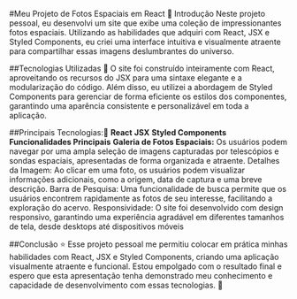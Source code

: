 #Meu Projeto de Fotos Espaciais em React 🚀
Introdução
Neste projeto pessoal, eu desenvolvi um site que exibe uma coleção de impressionantes fotos espaciais. Utilizando as habilidades que adquiri com React, JSX e Styled Components, eu criei uma interface intuitiva e visualmente atraente para compartilhar essas imagens deslumbrantes do universo.

##Tecnologias Utilizadas :sparkler:
O site foi construído inteiramente com React, aproveitando os recursos do JSX para uma sintaxe elegante e a modularização do código. Além disso, eu utilizei a abordagem de Styled Components para gerenciar de forma eficiente os estilos dos componentes, garantindo uma aparência consistente e personalizável em toda a aplicação.

##Principais Tecnologias::dizzy:
**React**
**JSX**
**Styled Components**
**Funcionalidades Principais**
**Galeria de Fotos Espaciais:** Os usuários podem navegar por uma ampla seleção de imagens capturadas por telescópios e sondas espaciais, apresentadas de forma organizada e atraente.
Detalhes da Imagem: Ao clicar em uma foto, os usuários podem visualizar informações adicionais, como a origem, data de captura e uma breve descrição.
Barra de Pesquisa: Uma funcionalidade de busca permite que os usuários encontrem rapidamente as fotos de seu interesse, facilitando a exploração do acervo.
Responsividade: O site foi desenvolvido com design responsivo, garantindo uma experiência agradável em diferentes tamanhos de tela, desde desktops até dispositivos móveis


##Conclusão :star:
Esse projeto pessoal me permitiu colocar em prática minhas habilidades com React, JSX e Styled Components, criando uma aplicação visualmente atraente e funcional. Estou empolgado com o resultado final e espero que esta apresentação tenha demonstrado meu conhecimento e capacidade de desenvolvimento com essas tecnologias. 🚀
